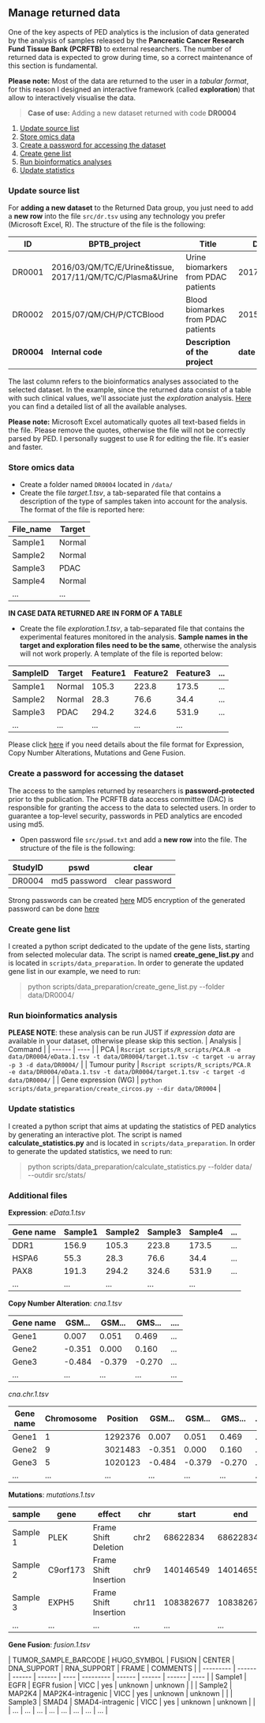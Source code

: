 ## Manage returned data

One of the key aspects of PED analytics is the inclusion of data generated by the analysis of samples released by the **Pancreatic Cancer Research Fund Tissue Bank (PCRFTB)** to external researchers. The number of returned data is expected to grow during time, so a correct maintenance of this section is fundamental.

__Please note:__ Most of the data are returned to the user in a _tabular format_, for this reason I designed an interactive framework (called __exploration__) that allow to interactively visualise the data.

> **Case of use:** Adding a new dataset returned with code **DR0004**

1. [Update source list](#update-source-list)
2. [Store omics data](#store-omics-data)
3. [Create a password for accessing the dataset](#create-a-password-for-accessing-the-dataset)
4. [Create gene list](#create-gene-list)
5. [Run bioinformatics analyses](#run-bioinformatics-analyses)
6. [Update statistics](#update-statistics)

### Update source list
For __adding a new dataset__ to the Returned Data group, you just need to add a **new row** into the file `src/dr.tsv` using any technology you prefer (Microsoft Excel, R). The structure of the file is the following:

| ID | BPTB_project | Title | Date | Analysis |
| -- | ------------ | ----- | ---- | -------- |
| DR0001 | 2016/03/QM/TC/E/Urine&tissue, <br> 2017/11/QM/TC/C/Plasma&Urine | Urine biomarkers from PDAC patients | 2017/11/01 | exploration |
| DR0002 | 2015/07/QM/CH/P/CTCBlood | Blood biomarkes from PDAC patients | 2015/07/01 | exploration |
| __DR0004__ | __Internal code__ | __Description of the project__ | __date__ | __exploration__ |

The last column refers to the bioinformatics analyses associated to the selected dataset. In the example, since the returned data consist of a table with such clinical values, we'll associate just the _exploration_ analysis. [Here](https://github.com/wynstep/PED_Analytics_UG#available-analyses) you can find a detailed list of all the available analyses.

__Please note:__ Microsoft Excel automatically quotes all text-based fields in the file. Please remove the quotes, otherwise the file will not be correctly parsed by PED. I personally suggest to use R for editing the file. It's easier and faster.

### Store omics data
* Create a folder named `DR0004` located in `/data/`
* Create the file _target.1.tsv_, a tab-separated file that contains a description of the type of samples taken into account for the analysis. The format of the file is reported here:

| File_name | Target |
| ------ | ---- |
| Sample1 | Normal |
| Sample2 | Normal |
| Sample3 | PDAC |
| Sample4 | Normal |
| ... | ... |

**IN CASE DATA RETURNED ARE IN FORM OF A TABLE**
* Create the file _exploration.1.tsv_, a tab-separated file that contains the experimental features monitored in the analysis. __Sample names in the target and exploration files need to be the same__, otherwise the analysis will not work properly. A template of the file is reported below:

| SampleID | Target | Feature1 | Feature2 | Feature3 | ... |
| --------- | ------ | ------ | ------ | ---- | --- |
| Sample1 | Normal | 105.3 | 223.8 | 173.5 | ... |
| Sample2 | Normal | 28.3 | 76.6 | 34.4 | ... |
| Sample3 | PDAC | 294.2 | 324.6 | 531.9 | ... |
| ... | ... | ... | ... | ... |

Please click [here](#additional-files) if you need details about the file format for Expression, Copy Number Alterations, Mutations and Gene Fusion.

### Create a password for accessing the dataset
The access to the samples returned by researchers is **password-protected** prior to the publication. The PCRFTB data access committee (DAC) is responsible for granting the access to the data to selected users. In order to guarantee a top-level security, passwords in PED analytics are encoded using md5.

* Open password file `src/pswd.txt` and add a **new row** into the file. The structure of the file is the following:

| StudyID | pswd | clear |
| -- | ------------ | ----- |
| DR0004 | md5 password | clear password |

Strong passwords can be created [here](https://passwordsgenerator.net)
MD5 encryption of the generated password can be done [here](https://www.md5hashgenerator.com)

### Create gene list
I created a python script dedicated to the update of the gene lists, starting from selected molecular data. The script is named __create_gene_list.py__ and is located in `scripts/data_preparation`. In order to generate the updated gene list in our example, we need to run:

> python scripts/data_preparation/create_gene_list.py --folder data/DR0004/

### Run bioinformatics analysis

__PLEASE NOTE__: these analysis can be run JUST if _expression data_ are available in your dataset, otherwise please skip this section.
| Analysis | Command |
| ------ | ---- |
| PCA | `Rscript scripts/R_scripts/PCA.R -e data/DR0004/eData.1.tsv -t data/DR0004/target.1.tsv -c target -u array -p 3 -d data/DR0004/` |
| Tumour purity | `Rscript scripts/R_scripts/PCA.R -e data/DR0004/eData.1.tsv -t data/DR0004/target.1.tsv -c target -d data/DR0004/` |
| Gene expression (WG) | `python scripts/data_preparation/create_circos.py --dir data/DR0004` |

### Update statistics
I created a python script that aims at updating the statistics of PED analytics by generating an interactive plot. The script is named __calculate_statistics.py__ and is located in `scripts/data_preparation`. In order to generate the updated statistics, we need to run:

> python scripts/data_preparation/calculate_statistics.py --folder data/ --outdir src/stats/

### Additional files

__Expression__: _eData.1.tsv_

| Gene name | Sample1 | Sample2 | Sample3 | Sample4 | ... |
| --------- | ------ | ------ | ------ | ---- | --- |
| DDR1 | 156.9 | 105.3 | 223.8 | 173.5 | ... |
| HSPA6 | 55.3 | 28.3 | 76.6 | 34.4 | ... |
| PAX8 | 191.3 | 294.2 | 324.6 | 531.9 | ... |
| ... | ... | ... | ... | ... |

__Copy Number Alteration__: _cna.1.tsv_

| Gene name | GSM... | GSM... | GMS... | .... |
| --------- | ------ | ------ | ------ | ---- |
| Gene1 | 0.007 | 0.051 | 0.469 | ... |
| Gene2 | -0.351 | 0.000 | 0.160 | ... |
| Gene3 | -0.484 | -0.379 | -0.270 | ... |
| ... | ... | ... | ... | ... |

_cna.chr.1.tsv_

| Gene name | Chromosome | Position | GSM... | GSM... | GMS... | .... |
| --------- | ---------- | -------- | ------ | ------ | ------ | ---- |
| Gene1 | 1 | 1292376 | 0.007 | 0.051 | 0.469 | ... |
| Gene2 | 9 | 3021483 | -0.351 | 0.000 | 0.160 | ... |
| Gene3 | 5 | 1020123 | -0.484 | -0.379 | -0.270 | ... |
| ... | ... | ... | ... | ... | ... | ... |

__Mutations__: _mutations.1.tsv_

| sample | gene | effect | chr | start | end | reference | alt |
| ------ | ---- | ------ | --- | ----- | --- | --------- | --- |
| Sample 1 | PLEK | Frame Shift Deletion | chr2 | 68622834 | 68622834 | C | - |
| Sample 2 | C9orf173 | Frame Shift Insertion | chr9 | 140146549 | 140146550 | - | - |
| Sample 3 | EXPH5 | Frame Shift Insertion | chr11 | 108382677 | 108382678 | - | - |
| ... | ... | ... | ... | ... | ... | ... | ... |

__Gene Fusion__: _fusion.1.tsv_

| TUMOR_SAMPLE_BARCODE | HUGO_SYMBOL | FUSION | CENTER | DNA_SUPPORT | RNA_SUPPORT | FRAME | COMMENTS |
| --------- | ------ | ------ | ------ | ---- | --------- | ------ | ------ | ------ | ---- |
| Sample1 | EGFR | EGFR fusion | VICC | yes | unknown | unknown | |
| Sample2 | MAP2K4 | MAP2K4-intragenic | VICC | yes | unknown | unknown |  |
| Sample3 | SMAD4 | SMAD4-intragenic | VICC | yes | unknown | unknown |  |
| ... | ... | ... | ... | ... | ... | ... | ... |

